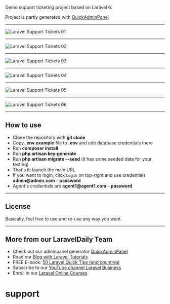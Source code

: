 Demo support ticketing project based on Laravel 6.

Project is partly generated with [QuickAdminPanel](https://2019.quickadminpanel.com)

---

![Laravel Support Tickets 01](https://laraveldaily.com/wp-content/uploads/2019/11/Screen-Shot-2019-11-15-at-6.11.07-PM.png)

---

![Laravel Support Tickets 02](https://laraveldaily.com/wp-content/uploads/2019/11/Screen-Shot-2019-11-15-at-6.11.34-PM.png)

---

![Laravel Support Tickets 03](https://laraveldaily.com/wp-content/uploads/2019/11/Screen-Shot-2019-11-15-at-6.11.48-PM.png)

---

![Laravel Support Tickets 04](https://laraveldaily.com/wp-content/uploads/2019/11/Screen-Shot-2019-11-15-at-6.12.10-PM.png)

---

![Laravel Support Tickets 05](https://laraveldaily.com/wp-content/uploads/2019/11/Screen-Shot-2019-11-15-at-6.12.33-PM.png)

---

![Laravel Support Tickets 06](https://laraveldaily.com/wp-content/uploads/2019/11/Screen-Shot-2019-11-15-at-6.17.59-PM.png)

---

## How to use

- Clone the repository with __git clone__
- Copy __.env.example__ file to __.env__ and edit database credentials there
- Run __composer install__
- Run __php artisan key:generate__
- Run __php artisan migrate --seed__ (it has some seeded data for your testing)
- That's it: launch the main URL 
- If you want to login, click `Login` on top-right and use credentials __admin@admin.com__ - __password__ 
- Agent's credentials are __agent1@agent1.com__ - __password__ 

---

## License

Basically, feel free to use and re-use any way you want.

---

## More from our LaravelDaily Team

- Check out our adminpanel generator [QuickAdminPanel](https://quickadminpanel.com)
- Read our [Blog with Laravel Tutorials](https://laraveldaily.com)
- FREE E-book: [50 Laravel Quick Tips (and counting)](https://laraveldaily.com/free-e-book-40-laravel-quick-tips-and-counting/)
- Subscribe to our [YouTube channel Laravel Business](https://www.youtube.com/channel/UCTuplgOBi6tJIlesIboymGA)
- Enroll in our [Laravel Online Courses](https://laraveldaily.teachable.com/)
# support
